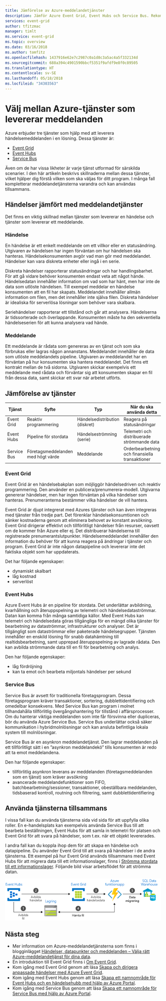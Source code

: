 ```yaml
---
title: Jämförelse av Azure-meddelandetjänster
description: Jämför Azure Event Grid, Event Hubs och Service Bus. Rekommenderar vilken tjänst som ska användas för olika scenarier.
services: event-grid
author: tfitzmac
manager: timlt
ms.service: event-grid
ms.topic: overview
ms.date: 03/16/2018
ms.author: tomfitz
ms.openlocfilehash: 1437916e62e7c2987c0a1d8c3a5ac4a5f332134d
ms.sourcegitcommit: 688a394c4901590bbcf5351f9afdf9e8f0c89505
ms.translationtype: HT
ms.contentlocale: sv-SE
ms.lasthandoff: 05/18/2018
ms.locfileid: "34303563"
---
```

# <a name="choose-between-azure-services-that-deliver-messages"></a>Välj mellan Azure-tjänster som levererar meddelanden

Azure erbjuder tre tjänster som hjälp med att leverera händelsemeddelanden i en lösning. Dessa tjänster är:

* [Event Grid](/azure/event-grid/)
* [Event Hubs](/azure/event-hubs/)
* [Service Bus](/azure/service-bus-messaging/)

Även om de har vissa likheter är varje tjänst utformad för särskilda scenarier. I den här artikeln beskrivs skillnaderna mellan dessa tjänster, vilket hjälper dig förstå vilken som ska väljas för ditt program. I många fall kompletterar meddelandetjänsterna varandra och kan användas tillsammans.

## <a name="event-vs-message-services"></a>Händelser jämfört med meddelandetjänster

Det finns en viktig skillnad mellan tjänster som levererar en händelse och tjänster som levererar ett meddelande.

### <a name="event"></a>Händelse

En händelse är ett enkelt meddelande om ett villkor eller en statusändring. Utgivaren av händelsen har ingen förväntan om hur händelsen ska hanteras. Händelsekonsumenten avgör vad man gör med meddelandet. Händelser kan vara diskreta enheter eller ingå i en serie.

Diskreta händelser rapporterar statusändringar och har handlingsbarhet. För att gå vidare behöver konsumenten endast veta att något hände. Händelsedatan innehåller information om vad som har hänt, men har inte de data som utlöste händelsen. Till exempel meddelar en händelse konsumenten att en fil har skapats. Meddelandet innehåller allmän information om filen, men det innehåller inte själva filen. Diskreta händelser är idealiska för serverlösa lösningar som behöver vara skalbara.

Seriehändelser rapporterar ett tillstånd och går att analysera. Händelserna är tidssorterade och överlappande. Konsumenten måste ha den sekventiella händelseserien för att kunna analysera vad hände.

### <a name="message"></a>Meddelande

Ett meddelande är rådata som genereras av en tjänst och som ska förbrukas eller lagras någon annanstans. Meddelandet innehåller de data som utlöste meddelandets pipeline. Utgivaren av meddelandet har en förväntan på hur konsumenten ska hantera meddelandet. Det finns ett kontrakt mellan de två sidorna. Utgivaren skickar exempelvis ett meddelande med rådata och förväntar sig att konsumenten skapar en fil från dessa data, samt skickar ett svar när arbetet utförts.

## <a name="comparison-of-services"></a>Jämförelse av tjänster

| Tjänst | Syfte | Typ | När du ska använda detta |
| ------- | ------- | ---- | ----------- |
| Event Grid | Reaktiv programmering | Händelsedistribution (diskret) | Reagera på statusändringar |
| Event Hubs | Pipeline för stordata | Händelseströmning (serie) | Telemetri och distribuerade strömmande data |
| Service Bus | Företagsmeddelanden med högt värde | Meddelande | Orderbearbetning och finansiella transaktioner |

### <a name="event-grid"></a>Event Grid

Event Grid är en händelsebakplan som möjliggör händelsedriven och reaktiv programmering. Den använder en publicera/prenumerera-modell. Utgivarna genererar händelser, men har ingen förväntan på vilka händelser som hanteras. Prenumeranterna bestämmer vilka händelser de vill hantera.

Event Grid är djupt integrerat med Azures tjänster och kan även integreras med tjänster från tredje part. Det förenklar händelsekonsumtionen och sänker kostnaderna genom att eliminera behovet av konstant avsökning. Event Grid dirigerar effektivt och tillförlitligt händelser från resurser, oavsett om de kommer från Azure eller ej. Det distribuerar händelserna till registrerade prenumerantslutpunkter. Händelsemeddelandet innehåller den information du behöver för att kunna reagera på ändringar i tjänster och program. Event Grid är inte någon datapipeline och levererar inte det faktiska objekt som har uppdaterats.

Det har följande egenskaper:

* dynamiskt skalbart
* låg kostnad
* serverlöst

### <a name="event-hubs"></a>Event Hubs

Azure Event Hubs är en pipeline för stordata. Det underlättar avbildning, kvarhållning och återuppspelning av telemetri och händelsedataströmmar. Datan kan komma från många samtidiga källor. Med Event Hubs kan telemetri och händelsedata göras tillgängliga för en mängd olika tjänster för bearbetning av dataströmmar, infrastrukturer och analyser. Det är tillgängligt som dataströmmar eller paketerade händelsegrupper. Tjänsten innehåller en enskild lösning för snabb datahämtning till realtidsbearbetning, samt upprepad återuppspelning av lagrade rådata. Den kan avbilda strömmande data till en fil för bearbetning och analys.

Den har följande egenskaper:

* låg fördröjning
* kan ta emot och bearbeta miljontals händelser per sekund

### <a name="service-bus"></a>Service Bus

Service Bus är avsett för traditionella företagsprogram. Dessa företagsprogram kräver transaktioner, sortering, dubblettidentifiering och omedelbar konsekvens. Med Service Bus kan program i molnet tillhandahålla tillförlitlig övergångshantering för tillstånd i affärsprocesser. Om du hanterar viktiga meddelanden som inte får försvinna eller dupliceras, bör du använda Azure Service Bus. Service Bus underlättar också säker kommunikation i hybridmolnlösningar och kan ansluta befintliga lokala system till molnlösningar.

Service Bus är en asynkron meddelandetjänst. Den lagrar meddelanden på ett tillförlitligt sätt i en ”asynkron meddelandekö” tills konsumenten är redo att ta emot meddelandena.

Den har följande egenskaper:

* tillförlitlig asynkron leverans av meddelanden (företagsmeddelanden som en tjänst) som kräver avsökning
* avancerade meddelandefunktioner som FIFO, batchbearbetning/sessioner, transaktioner, obeställbara meddelanden, tidsbaserad kontroll, routning och filtrering, samt dubblettidentifiering

## <a name="use-the-services-together"></a>Använda tjänsterna tillsammans

I vissa fall kan du använda tjänsterna sida vid sida för att uppfylla olika roller. En e-handelsplats kan exempelvis använda Service Bus till att bearbeta beställningen, Event Hubs för att samla in telemetri för platsen och Event Grid för att svara på händelser, som t.ex. när ett objekt levererades.

I andra fall kan du koppla ihop dem för att skapa en händelse och datapipeline. Du använder Event Grid till att svara på händelser i de andra tjänsterna. Ett exempel på hur Event Grid används tillsammans med Event Hubs för att migrera data till ett informationslager, finns i [Strömma stordata till ett informationslager](event-grid-event-hubs-integration.md). Följande bild visar arbetsflödet för att strömma datan.

![Översikt över strömmad data](./media/compare-messaging-services/overview.png)

## <a name="next-steps"></a>Nästa steg

* Mer information om Azure-meddelandetjänsterna som finns i blogginlägget [Händelser, datapunkter och meddelanden – Välja rätt Azure-meddelandetjänst för dina data](https://azure.microsoft.com/blog/events-data-points-and-messages-choosing-the-right-azure-messaging-service-for-your-data/).
* En introduktion till Event Grid finns i [Om Event Grid](overview.md).
* Kom igång med Event Grid genom att läsa [Skapa och dirigera anpassade händelser med Azure Event Grid](custom-event-quickstart.md).
* Kom igång med Event Hubs genom att läsa [Skapa ett namnområde för Event Hubs och en händelsehubb med hjälp av Azure Portal](../event-hubs/event-hubs-create.md).
* Kom igång med Service Bus genom att läsa [Skapa ett namnområde för Service Bus med hjälp av Azure Portal](../service-bus-messaging/service-bus-create-namespace-portal.md).